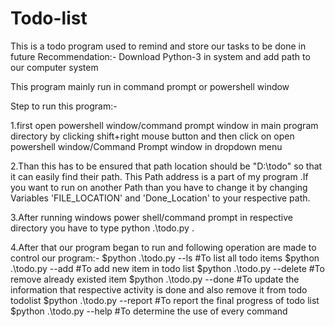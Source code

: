 # Todo-list
This is a todo program used to remind and store our tasks to be done in future
Recommendation:-
     Download Python-3 in system and add path to our computer system


This program mainly run in command prompt or powershell window


Step to run this program:-


1.first open powershell window/command prompt window in main program directory by clicking shift+right mouse button and then click on open powershell window/Command Prompt window in dropdown menu


2.Than this has to be ensured that path location should be "D:\todo\" so that it can easily find their path. This Path address is a part of my program .If you want to run on another Path than you have to change it by changing
 Variables 'FILE_LOCATION' and 'Done_Location' to your respective path.


3.After running windows power shell/command prompt in respective directory you have to type python .\todo.py  .



4.After that our program began to run and following operation are made to control our program:-
     $python .\todo.py --ls            #To list all todo items
     $python .\todo.py --add           #To add new item in todo list
     $python .\todo.py --delete        #To remove already existed item
     $python .\todo.py --done          #To update the information that respective activity is done and also remove it from todo todolist
     $python .\todo.py --report        #To report the final progress of todo list
     $python .\todo.py --help          #To determine the use of every command
      


